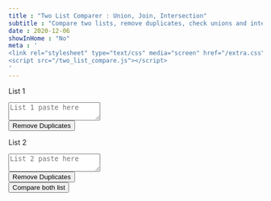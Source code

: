 ```yaml
---
title : "Two List Comparer : Union, Join, Intersection"
subtitle : "Compare two lists, remove duplicates, check unions and intersections, unique sets, based on vanilla javascript"
date : 2020-12-06
showInHome : "No"
meta : '
<link rel="stylesheet" type="text/css" media="screen" href="/extra.css" /> 
<script src="/two_list_compare.js"></script>
'
---
```



<div class ="grid align-center">    
 <div class="cell -6of12"> 
  <p>List 1</p>
  <textarea id="textbox1" name="textarea1" placeholder="List 1 paste here"></textarea><br> 
  <button value="Remove Duplicate" onclick="unique('textbox1')" type="button">Remove Duplicates</button>   
 </div>    
 <div class="cell -6of12">    
  <p>List 2</p>
  <textarea id="textbox2" name="textarea2" placeholder="List 2 paste here"></textarea><br>
  <button value="Remove Duplicate" onclick="unique('textbox2')" type="button">Remove Duplicates</button>   
 </div>    
</div>

<div class ="grid">    
 <button type="button" value="Compare List" onclick="getText()"> Compare both list </button>  
</div>

<div class ="grid align-center" id="divMsg" style="display:none">    
 <div class="cell -6of12">    
  <p>Only in List 1</p>
  <textarea id="textbox3" name="textarea3" placeholder=""></textarea>    
  <p>List 1 (and) List 2</p>
  <textarea id="textbox5" name="textarea5" placeholder=""></textarea>    
 </div>
 <div class="cell -6of12">    
  <p>Only in List 2</p>
  <textarea id="textbox4" name="textarea4" placeholder=""></textarea>    
  <p>List 1 (or) List 2</p>
  <textarea id="textbox6" name="textarea6" placeholder=""></textarea>    
 </div>    
</div>


